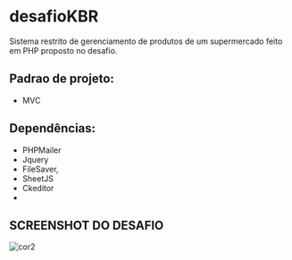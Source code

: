 # desafioKBR
Sistema restrito de gerenciamento de produtos de um supermercado feito em PHP proposto no desafio.
## Padrao de projeto:
- MVC
## Dependências: 
- PHPMailer
- Jquery
- FileSaver,
- SheetJS 
- Ckeditor
- 
## SCREENSHOT DO DESAFIO
![cor2](https://user-images.githubusercontent.com/43731038/109430824-fd58f480-79e1-11eb-80d3-fb7da54c6913.png)
